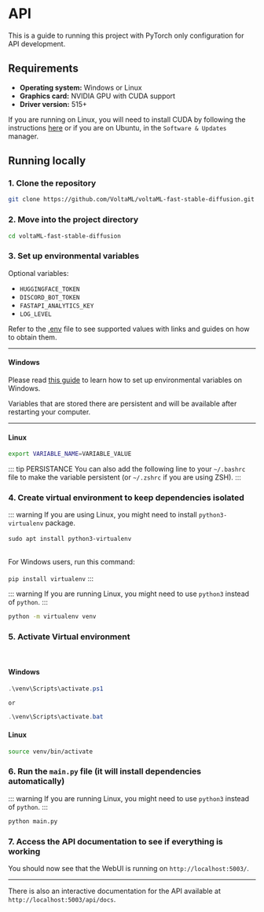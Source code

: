 # API

This is a guide to running this project with PyTorch only configuration for API development.

## Requirements

- **Operating system:** Windows or Linux
- **Graphics card:** NVIDIA GPU with CUDA support
- **Driver version:** 515+

If you are running on Linux, you will need to install CUDA by following the instructions [here](https://developer.nvidia.com/cuda-11-8-0-download-archive) or if you are on Ubuntu, in the `Software & Updates` manager.

## Running locally

### 1. Clone the repository

```bash
git clone https://github.com/VoltaML/voltaML-fast-stable-diffusion.git --branch experimental
```

### 2. Move into the project directory

```bash
cd voltaML-fast-stable-diffusion
```

### 3. Set up environmental variables

Optional variables:

- `HUGGINGFACE_TOKEN`
- `DISCORD_BOT_TOKEN`
- `FASTAPI_ANALYTICS_KEY`
- `LOG_LEVEL`

Refer to the [.env](https://github.com/VoltaML/voltaML-fast-stable-diffusion/blob/experimental/.env) file to see supported values with links and guides on how to obtain them.

<hr>

#### Windows

Please read [this guide](https://www.architectryan.com/2018/08/31/how-to-change-environment-variables-on-windows-10/) to learn how to set up environmental variables on Windows.

Variables that are stored there are persistent and will be available after restarting your computer.

<hr>

#### Linux

```bash
export VARIABLE_NAME=VARIABLE_VALUE
```

::: tip PERSISTANCE
You can also add the following line to your `~/.bashrc` file to make the variable persistent (or `~/.zshrc` if you are using ZSH).
:::

### 4. Create virtual environment to keep dependencies isolated

::: warning
If you are using Linux, you might need to install `python3-virtualenv` package.
<br><br>
`sudo apt install python3-virtualenv`
<br><br>

For Windows users, run this command:
<br><br>
`pip install virtualenv`
:::

::: warning
If you are running Linux, you might need to use `python3` instead of `python`.
:::

```bash
python -m virtualenv venv
```

### 5. Activate Virtual environment

<br>

#### Windows

```powershell
.\venv\Scripts\activate.ps1

or

.\venv\Scripts\activate.bat
```

#### Linux

```bash
source venv/bin/activate
```

### 6. Run the `main.py` file (it will install dependencies automatically)

::: warning
If you are running Linux, you might need to use `python3` instead of `python`.
:::

```bash
python main.py
```

### 7. Access the API documentation to see if everything is working

You should now see that the WebUI is running on `http://localhost:5003/`.

<hr>

There is also an interactive documentation for the API available at `http://localhost:5003/api/docs`.
